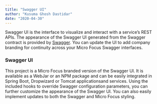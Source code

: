 ```yaml
---
title: "Swagger UI"
author: "Kusuma Ghosh Dastidar"
date: "2020-04-30"
---
```

Swagger UI is the interface to visualize and interact with a service’s REST APIs. The appearance of the Swagger UI generated from the Swagger contract is provided by [Swagger](https://swagger.io/tools/swagger-ui/). You can update the UI to add company branding for continuity across your Micro Focus Swagger interfaces.

### Swagger UI
This project is a Micro Focus branded version of the Swagger UI. It is available as a WebJar or an NPM package and can be easily integrated in Spring Boot, Dropwizard or Tomcat applicationsand services. Using the included hooks to override Swagger configuration parameters, you can further customize the appearance of the Swagger UI. You can also easily implement updates to both the Swagger and Micro Focus styling.
